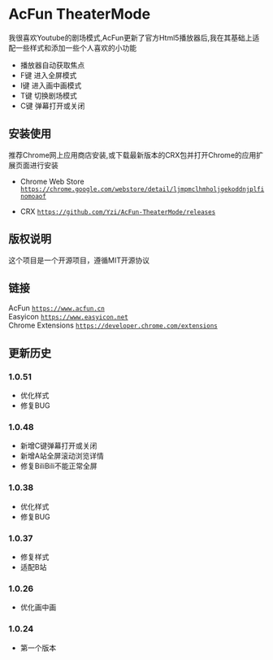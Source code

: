 # AcFun TheaterMode

我很喜欢Youtube的剧场模式,AcFun更新了官方Html5播放器后,我在其基础上适配一些样式和添加一些个人喜欢的小功能  
* 播放器自动获取焦点
* F键 进入全屏模式
* I键 进入画中画模式
* T键 切换剧场模式
* C键 弹幕打开或关闭

## 安装使用
推荐Chrome网上应用商店安装,或下载最新版本的CRX包并打开Chrome的应用扩展页面进行安装

* Chrome Web Store [`https://chrome.google.com/webstore/detail/ljmpmclhmholjgekoddnjplfinomoaof`](https://chrome.google.com/webstore/detail/ljmpmclhmholjgekoddnjplfinomoaof)

* CRX [`https://github.com/Yzi/AcFun-TheaterMode/releases`](https://github.com/Yzi/AcFun-TheaterMode/releases)

## 版权说明
这个项目是一个开源项目，遵循MIT开源协议

## 链接
AcFun [`https://www.acfun.cn`](https://www.acfun.cn)  
Easyicon [`https://www.easyicon.net`](https://www.easyicon.net)  
Chrome Extensions [`https://developer.chrome.com/extensions`](https://developer.chrome.com/extensions)

## 更新历史
### 1.0.51
* 优化样式
* 修复BUG

### 1.0.48
* 新增C键弹幕打开或关闭
* 新增A站全屏滚动浏览详情
* 修复BiliBili不能正常全屏

### 1.0.38
* 优化样式
* 修复BUG

### 1.0.37
* 修复样式
* 适配B站

### 1.0.26
* 优化画中画

### 1.0.24
* 第一个版本